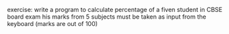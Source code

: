 exercise:
    write a program to calculate percentage of a fiven student in CBSE board exam his marks from 5 subjects must be taken as input from the keyboard (marks are out of 100)